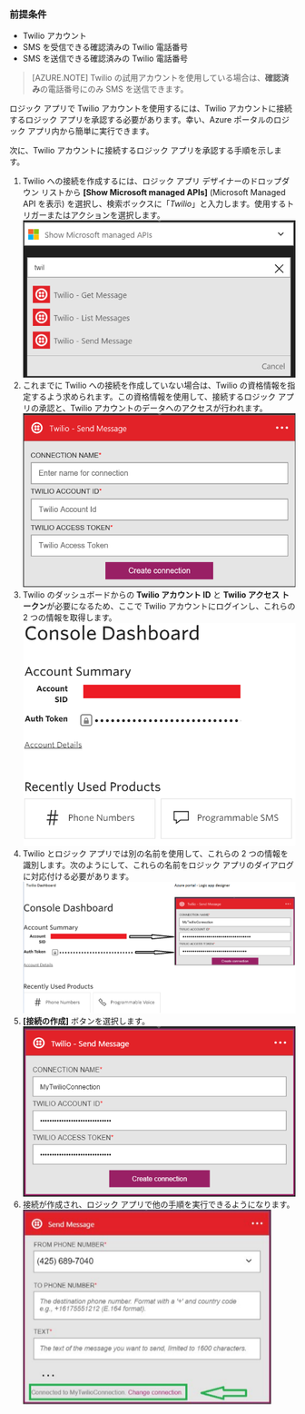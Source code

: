 ### 前提条件
- Twilio アカウント
- SMS を受信できる確認済みの Twilio 電話番号
- SMS を送信できる確認済みの Twilio 電話番号

>[AZURE.NOTE] Twilio の試用アカウントを使用している場合は、**確認済み**の電話番号にのみ SMS を送信できます。

ロジック アプリで Twilio アカウントを使用するには、Twilio アカウントに接続するロジック アプリを承認する必要があります。幸い、Azure ポータルのロジック アプリ内から簡単に実行できます。

次に、Twilio アカウントに接続するロジック アプリを承認する手順を示します。

1. Twilio への接続を作成するには、ロジック アプリ デザイナーのドロップダウン リストから **[Show Microsoft managed APIs]** (Microsoft Managed API を表示) を選択し、検索ボックスに「*Twilio*」と入力します。使用するトリガーまたはアクションを選択します。  
  ![](./media/connectors-create-api-twilio/twilio-0.png)
2. これまでに Twilio への接続を作成していない場合は、Twilio の資格情報を指定するよう求められます。この資格情報を使用して、接続するロジック アプリの承認と、Twilio アカウントのデータへのアクセスが行われます。  
  ![](./media/connectors-create-api-twilio/twilio-1.png)  
3. Twilio のダッシュボードからの **Twilio アカウント ID** と **Twilio アクセス トークン**が必要になるため、ここで Twilio アカウントにログインし、これらの 2 つの情報を取得します。 
  ![](./media/connectors-create-api-twilio/twilio-2.png)  
4. Twilio とロジック アプリでは別の名前を使用して、これらの 2 つの情報を識別します。次のようにして、これらの名前をロジック アプリのダイアログに対応付ける必要があります。  
  ![](./media/connectors-create-api-twilio/twilio-3.png)  
5. **[接続の作成]** ボタンを選択します。  
  ![](./media/connectors-create-api-twilio/twilio-4.png)
6. 接続が作成され、ロジック アプリで他の手順を実行できるようになります。  
  ![](./media/connectors-create-api-twilio/twilio-5.png)
